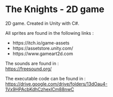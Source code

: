 # The Knights - 2D game
 2D game. Created in Unity with C#.

All sprites are found in the following links : 
<ul>
 <li>
https://itch.io/game-assets
 </li>
 <li>
https://assetstore.unity.com/
 </li>
 <li>
https://www.gameart2d.com
 </li>
</ul>

The sounds are found in : <br>
https://freesound.org/

The executable code can be found in : <br>
https://drive.google.com/drive/folders/13dOau4-1Vx9HPAcbKdhCzhexlCm88nwC
